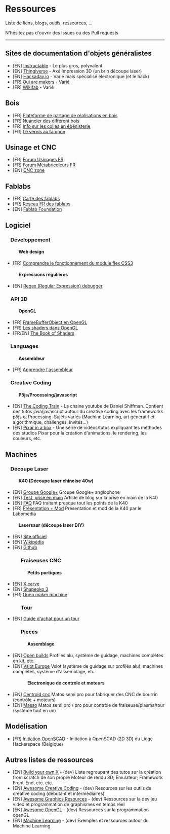 # Ressources

Liste de liens, blogs, outils, ressources, ...

N'hésitez pas d'ouvrir des Issues ou des Pull requests

---

## Sites de documentation d'objets généralistes
- [EN] [Instructable](https://www.instructables.com/) - Le plus gros, polyvalent
- [EN] [Thingiverse](https://www.thingiverse.com/) - Axé Impression 3D (un brin découpe laser)
- [EN] [Hackaday.io](https://hackaday.io/projects) - Varié mais spécialisé électronique (et le hack)
- [FR] [Oui are makers](https://ouiaremakers.com/) - Varié
- [FR] [Wikifab](http://wikifab.org/wiki/Accueil) - Varié

## Bois
- [FR] [Plateforme de partage de réalisations en bois](https://www.lairdubois.fr/)
- [FR] [Nuancier des différent bois](http://cerre.pagesperso-orange.fr/poster/pages%20vignettes/index_01.htm)
- [FR] [Info sur les colles en ébénisterie](http://www.hmb-bda.fr/colles.php)
- [FR] [Le vernis au tampon](http://telephoniste.free.fr/restauration/VernisTampon/)

## Usinage et CNC
- [FR] [Forum Usinages FR](https://www.usinages.com/forums/)
- [FR] [Forum Métabricoleurs FR](http://www.metabricoleur.com/forum)
- [EN] [CNC zone](https://www.cnczone.com/forums/)

## Fablabs
- [FR] [Carte des fablabs](http://www.makery.info/labs-map/)
- [FR] [Réseau FR des fablabs](http://www.fablab.fr/)
- [EN] [Fablab Foundation](http://www.fabfoundation.org/)

## Logiciel

### &emsp;Développement

#### &emsp;&emsp;&emsp;Web design
- [FR] [Comprendre le fonctionnement du module flex CSS3](https://www.alsacreations.com/tuto/lire/1493-css3-flexbox-layout-module.html)

#### &emsp;&emsp;&emsp;Expressions régulières
- [EN] [Regex (Regular Expression) debugger](https://www.regextester.com/)

### &emsp;API 3D

#### &emsp;&emsp;&emsp;OpenGL

- [FR] [FrameBufferObject en OpenGL](https://alexandre-laurent.developpez.com/tutoriels/OpenGL/OpenGL-FBO/)
- [FR] [Les shaders dans OpenGL](https://alexandre-laurent.developpez.com/tutoriels/OpenGL/OpenGL-GLSL/)
- [FR/EN] [The Book of Shaders](https://thebookofshaders.com)

### &emsp;Languages

#### &emsp;&emsp;&emsp;Assembleur
- [FR] [Apprendre l'assembleur](https://benoit-m.developpez.com/assembleur/tutoriel/)

### &emsp;Creative Coding

#### &emsp;&emsp;&emsp;P5js/Processing/javascript
- [EN] [The Coding Train](https://www.youtube.com/shiffman) - La chaine youtube de Daniel Shiffman. Contient des tutos java/javascript autour du creative coding avec les frameworks p5js et Processing. Sujets variés (Machine Learning, art génératif et algorithmique, challenges, invités...)
- [EN] [Pixar in a box](https://www.khanacademy.org/partner-content/pixar/) - Une série de vidéos/tutos expliquant les méthodes des studios Pixar pour la création d'animations, le rendering, les couleurs, etc.

## Machines

### &emsp;Découpe Laser

#### &emsp;&emsp;&emsp;K40 (Découpe laser chinoise 40w)
- [EN] [Groupe Google+](https://plus.google.com/communities/118113483589382049502) Groupe Google+ anglophone
- [EN] [Test, prise en main](https://mitxela.com/projects/laser_cutter) Article de blog sur la prise en main de la K40
- [EN] [FAQ](https://k40laser.se/) FAQ traitant presque tout les points de la K40
- [FR] [Présentation + Mod](https://wiki.labomedia.org/index.php/Lasercut) Présentation et mod de la K40 par le Labomedia

#### &emsp;&emsp;&emsp;Lasersaur (découpe laser DIY)
- [EN] [Site officiel](http://www.lasersaur.com/)
- [EN] [Wikipédia](https://en.wikipedia.org/wiki/Lasersaur)
- [EN] [Github](https://github.com/nortd/lasersaur/wiki)

### &emsp;&emsp;&emsp;Fraiseuses CNC

#### &emsp;&emsp;&emsp;&emsp;&emsp;Petits portiques
- [EN] [X carve](https://www.inventables.com/technologies/x-carve/customize#basic-kit)
- [EN] [Shapeoko 3](https://shop.carbide3d.com/products/shapeoko3?variant=42721918086)
- [FR] [Open maker machine](http://www.mon-fablab.fr/openmakermachinepro/)

### &emsp;&emsp;&emsp;Tour
- [EN] [Guide d'achat pour un tour](https://hackaday.com/2018/04/24/lathe-features-you-should-choose-when-buying-your-first-machine/)

### &emsp;&emsp;&emsp;Pieces
#### &emsp;&emsp;&emsp;&emsp;&emsp;Assemblage
- [EN] [Open builds](https://openbuilds.com/) Profilés alu, système de guidage, machines complètes en kit, etc.
- [EN] [Vslot Europe](http://vslot-europe.com/) Vslot (système de guidage sur profilés alu), machines complètes, système d'assemblage, etc.

#### &emsp;&emsp;&emsp;&emsp;&emsp;Electronique de controle et moteurs
- [EN] [Centroid cnc](http://www.centroidcnc.com/centroid_diy/acorn_cnc_controller.html) Matos semi pro pour fabriquer des CNC de bourrin (contrôle + moteurs)
- [EN] [Masso](https://masso.com.au/) Matos semi pro / pro pour contrôle de fraiseuse/plasma/tour (système tout en un)


## Modélisation
- [FR] [Initiation OpenSCAD](https://wiki.lghs.be/tuto:openscad) - Initiation à OpenSCAD (2D 3D) du Liège Hackerspace (Belgique)

## Autres listes de ressources
- [EN] [Build your own X](https://github.com/danistefanovic/build-your-own-x) - (dev) Liste regroupant des tutos sur la création from scratch de son propre Moteur de rendu 3D; Emulateur; Framework Front-End, etc. etc.
- [EN] [Awesome Creative Coding](https://github.com/terkelg/awesome-creative-coding) - (dev) Resources sur les outils de creative coding (débutant et intermédiaires)
- [EN] [Awesome Graphics Resources](https://github.com/mattdesl/graphics-resources) - (dev) Ressources sur la dev jeu video et programmation de graphismes en temps réel
- [EN] [Awesome OpenGL](https://github.com/eug/awesome-opengl) - (dev) Ressources sur la programmation openGL
- [EN] [Machine Learning](https://github.com/mattdesl/graphics-resources) - (dev) Exemples et ressources autour du Machine Learning
